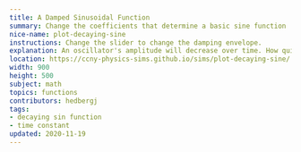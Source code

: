 ```yaml
---
title: A Damped Sinusoidal Function
summary: Change the coefficients that determine a basic sine function
nice-name: plot-decaying-sine
instructions: Change the slider to change the damping envelope.
explanation: An oscillator's amplitude will decrease over time. How quickly depends on the damping. The basic cosine function is shown in dark blue. $$ y = \cos(\omega t)$$ If this is multiplied by a decaying exponential $$\textrm{damping} = e^{\frac{-bt}{2m}}$$ then the amplitude of oscillation will decrease over time. $$y_\textrm{damped} =e^{\frac{-bt}{2m}} \times \cos(\omega t)$$ This sim allows the user to change the damping term and see how that changes the oscillations over time.
location: https://ccny-physics-sims.github.io/sims/plot-decaying-sine/
width: 900
height: 500
subject: math
topics: functions
contributors: hedbergj
tags:
- decaying sin function
- time constant
updated: 2020-11-19
---
```

